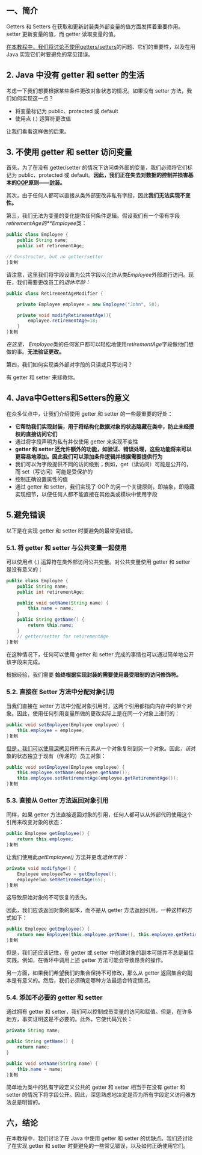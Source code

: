 ## 一、简介

Getters 和 Setters 在获取和更新封装类外部变量的值方面发挥着重要作用。setter 更新变量的值，而 getter 读取变量的值。

[在本教程中，我们将讨论不使用getters/setters](https://www.baeldung.com/intro-to-project-lombok)的问题、它们的重要性，以及在用 Java 实现它们时要避免的常见错误。

## 2. Java 中没有 getter 和 setter 的生活

考虑一下我们想要根据某些条件更改对象状态的情况。如果没有 setter 方法，我们如何实现这一点？

-   将变量标记为 public、protected 或 default
-   使用点 (.) 运算符更改值

让我们看看这样做的后果。

## 3. 不使用 getter 和 setter 访问变量

首先，为了在没有 getter/setter 的情况下访问类外部的变量，我们必须将它们标记为 public、protected 或 default。**因此，我们正在失去对数据的控制并损害基本的[OOP](https://www.baeldung.com/cs/oop-modeling-real-world)原则——[封装](https://www.baeldung.com/java-oop)。**

其次，由于任何人都可以直接从类外部更改非私有字段，因此**我们无法实现不变性。**

第三，我们无法为变量的变化提供任何条件逻辑。假设我们有一个带有字段*retirementAge的**Employee*类：

```java
public class Employee {
    public String name;
    public int retirementAge;

// Constructor, but no getter/setter
}复制
```

请注意，这里我们将字段设置为公共字段以允许从类*Employee*外部进行访问。现在，我们需要更改员工的*退休年龄：*

```java
public class RetirementAgeModifier {

    private Employee employee = new Employee("John", 58);

    private void modifyRetirementAge(){
        employee.retirementAge=18;
    }
}复制
```

*在这里， Employee*类的任何客户都可以轻松地使用*retirementAge*字段做他们想做的事。**无法验证更改。**

第四，我们如何实现类外部对字段的只读或只写访问？

有 getter 和 setter 来拯救你。

## 4. Java中Getters和Setters的意义

在众多优点中，让我们介绍使用 getter 和 setter 的一些最重要的好处：

-   **它帮助我们实现封装，用于将结构化数据对象的状态隐藏在类中，防止未经授权的直接访问它们**
-   通过将字段声明为私有并仅使用 getter 来实现不变性
-   **getter 和 setter 还允许额外的功能，如验证、错误处理，这些功能将来可以更容易地添加。因此我们可以添加条件逻辑并根据需要提供行为**
-   我们可以为字段提供不同的访问级别；例如，get（读访问）可能是公开的，而 set（写访问）可能是受保护的
-   控制正确设置属性的值
-   通过 getter 和 setter，我们实现了 OOP 的另一个关键原则，即抽象，即隐藏实现细节，以便任何人都不能直接在其他类或模块中使用字段

## 5.避免错误

以下是在实现 getter 和 setter 时要避免的最常见错误。

### 5.1. 将 getter 和 setter 与公共变量一起使用

可以使用点 (.) 运算符在类外部访问公共变量。对公共变量使用 getter 和 setter 是没有意义的：

```java
public class Employee {
    public String name;
    public int retirementAge;

    public void setName(String name) {
        this.name = name;
    }
    public String getName() {
        return this.name;
    } 
    // getter/setter for retirementAge
}复制
```

在这种情况下，任何可以使用 getter 和 setter 完成的事情也可以通过简单地公开该字段来完成。

根据经验，我们需要 **始终根据实现封装的需要使用最受限制的访问修饰符。**

### 5.2. 直接在 Setter 方法中分配对象引用

当我们直接在 setter 方法中分配对象引用时，这两个引用都指向内存中的单个对象。因此，使用任何引用变量所做的更改实际上是在同一个对象上进行的：

```java
public void setEmployee(Employee employee) {
    this.employee = employee;
}复制
```

[但是，我们可以使用深拷贝](https://www.baeldung.com/java-deep-copy)将所有元素从一个对象复制到另一个对象。因此，*该*对象的状态独立于现有（传递的）员工对象：

```java
public void setEmployee(Employee employee) {
    this.employee.setName(employee.getName());
    this.employee.setRetirementAge(employee.getRetirementAge());
}复制
```

### 5.3. 直接从 Getter 方法返回对象引用

同样，如果 getter 方法直接返回对象的引用，任何人都可以从外部代码使用这个引用来改变对象的状态：

```java
public Employee getEmployee() {
    return this.employee;
}复制
```

让我们使用此*getEmployee()* 方法并更改*退休年龄：*

```java
private void modifyAge() {
    Employee employeeTwo = getEmployee();
    employeeTwo.setRetirementAge(65);
}复制
```

这导致原始对象的不可恢复的丢失。

因此，我们应该返回对象的副本，而不是从 getter 方法返回引用。一种这样的方式如下：

```java
public Employee getEmployee() {
    return new Employee(this.employee.getName(), this.employee.getRetirementAge());
}复制
```

但是，我们还应该记住，在 getter 或 setter 中创建对象的副本可能并不总是最佳实践。例如，在循环中调用上述 getter 方法可能会导致昂贵的操作。

另一方面，如果我们希望我们的集合保持不可修改，那么从 getter 返回集合的副本是有意义的。然后，我们必须确定哪种方法最适合特定情况。

### 5.4. 添加不必要的 getter 和 setter

通过拥有 getter 和 setter，我们可以控制成员变量的访问和赋值。但是，在许多地方，事实证明这是不必要的。此外，它使代码冗长：

```java
private String name;

public String getName() {
    return name;
}

public void setName(String name) {
    this.name = name;
}复制
```

简单地为类中的私有字段定义公共的 getter 和 setter 相当于在没有 getter 和 setter 的情况下将字段公开。因此，深思熟虑地决定是否为所有字段定义访问器方法总是明智的。

## 六，结论

在本教程中，我们讨论了在 Java 中使用 getter 和 setter 的优缺点。我们还讨论了在实现 getter 和 setter 时要避免的一些常见错误，以及如何正确使用它们。
